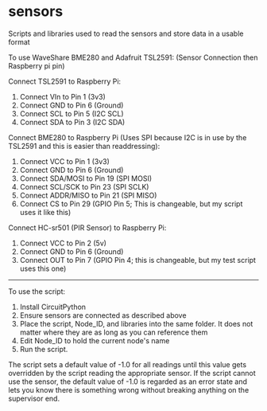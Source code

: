 # sensors
Scripts and libraries used to read the sensors and store data in a usable format

To use WaveShare BME280 and Adafruit TSL2591:
(Sensor Connection then Raspberry pi pin)

Connect TSL2591 to Raspberry Pi:
1. Connect VIn to Pin 1 (3v3)
2. Connect GND to Pin 6 (Ground)
3. Connect SCL to Pin 5 (I2C SCL)
4. Connect SDA to Pin 3 (I2C SDA)

Connect BME280 to Raspberry Pi (Uses SPI because I2C is in use by the TSL2591 and this is easier than readdressing):
1. Connect VCC to Pin 1 (3v3)
2. Connect GND to Pin 6 (Ground)
3. Connect SDA/MOSI to Pin 19 (SPI MOSI)
4. Connect SCL/SCK to Pin 23 (SPI SCLK)
5. Connect ADDR/MISO to Pin 21 (SPI MISO)
6. Connect CS to Pin 29 (GPIO Pin 5; This is changeable, but my script uses it like this)

Connect HC-sr501 (PIR Sensor) to Raspberry Pi:
1. Connect VCC to Pin 2 (5v)
2. Connect GND to Pin 6 (Ground)
3. Connect OUT to Pin 7 (GPIO Pin 4; this is changeable, but my test script uses this one)

--------------------------------------------------------

To use the script:
1. Install CircuitPython
2. Ensure sensors are connected as described above
3. Place the script, Node_ID, and libraries into the same folder. It does not matter where they are as long as you can reference them
4. Edit Node_ID to hold the current node's name
5. Run the script.

The script sets a default value of -1.0 for all readings until this value gets overridden by the script reading the appropriate sensor. If the script cannot use the sensor, the default value of -1.0 is regarded as an error state and lets you know there is something wrong without breaking anything on the supervisor end.

